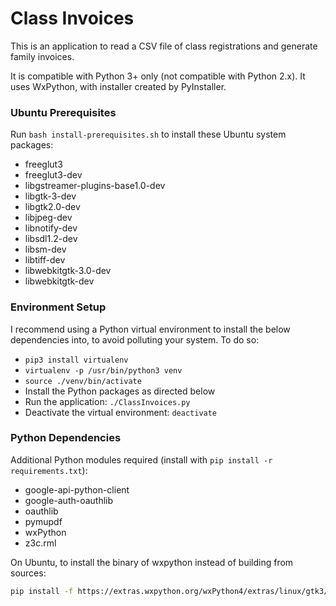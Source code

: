 # Class Invoices
 
This is an application to read a CSV file of class registrations and generate
family invoices.

It is compatible with Python 3+ only (not compatible with Python 2.x). It
uses WxPython, with installer created by PyInstaller.

### Ubuntu Prerequisites

Run `bash install-prerequisites.sh` to install these Ubuntu system packages:
  * freeglut3
  * freeglut3-dev
  * libgstreamer-plugins-base1.0-dev
  * libgtk-3-dev
  * libgtk2.0-dev
  * libjpeg-dev
  * libnotify-dev
  * libsdl1.2-dev
  * libsm-dev
  * libtiff-dev
  * libwebkitgtk-3.0-dev
  * libwebkitgtk-dev

### Environment Setup

I recommend using a Python virtual environment to install the below dependencies
 into, to avoid polluting your system. To do so:
* `pip3 install virtualenv`
* `virtualenv -p /usr/bin/python3 venv`
* `source ./venv/bin/activate`
* Install the Python packages as directed below
* Run the application: `./ClassInvoices.py`
* Deactivate the virtual environment: `deactivate`

### Python Dependencies

Additional Python modules required (install with `pip install -r requirements.txt`):
  * google-api-python-client
  * google-auth-oauthlib
  * oauthlib
  * pymupdf
  * wxPython
  * z3c.rml

On Ubuntu, to install the binary of wxpython instead of building from sources:
  ```bash
  pip install -f https://extras.wxpython.org/wxPython4/extras/linux/gtk3/ubuntu-18.04 wxpython
  ```
